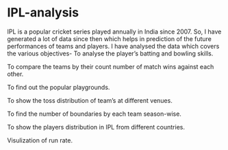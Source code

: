 # IPL-analysis
IPL is a popular cricket series played annually in India since 2007. So, I have generated a lot of data since then which helps in prediction of the future performances of teams and players. I have analysed the data which covers the various objectives-
To analyse the player’s batting and bowling skills.

To compare the teams by their count number of match wins against each other.

To find out the popular playgrounds.

To show the toss distribution of team’s at different venues.

To find the number of boundaries by each team season-wise.

To show the players distribution in IPL from different countries.

Visulization of run rate.
